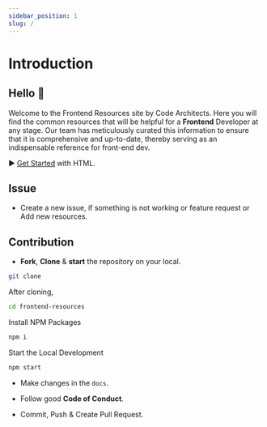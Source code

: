 ```yaml
---
sidebar_position: 1
slug: /
---
```


# Introduction

## Hello 👋

Welcome to the Frontend Resources site by Code Architects. Here you will find the common resources that will be helpful for a **Frontend** Developer at any stage. Our team has meticulously curated this information to ensure that it is comprehensive and up-to-date, thereby serving as an indispensable reference for front-end dev.

▶️ [Get Started](/category/html) with HTML.

## Issue

- Create a new issue, if something is not working or feature request or Add new resources. 


## Contribution

- **Fork**, **Clone** & **start** the repository on your local.
```bash
git clone
```

After cloning,
```bash
cd frontend-resources
```

Install NPM Packages
```bash
npm i
```

Start the Local Development
```bash
npm start
```

- Make changes in the `docs`.
- Follow good **Code of Conduct**.

- Commit, Push & Create Pull Request.

